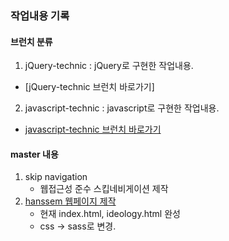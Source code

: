 ### 작업내용 기록

#### 브런치 분류
1. jQuery-technic : jQuery로 구현한 작업내용.
  - [jQuery-technic 브런치 바로가기]
2. javascript-technic : javascript로 구현한 작업내용.
  - [javascript-technic 브런치 바로가기](https://github.com/myeongwon/Workflow/tree/javascript-technic)

#### master 내용
1. skip navigation 
	- 웹접근성 준수 스킵네비게이션 제작
2. [hanssem 웹페이지 제작](https://github.com/myeongwon/Workflow/hanssem)
	- 현재 index.html, ideology.html 완성
	* css -> sass로 변경.
	

